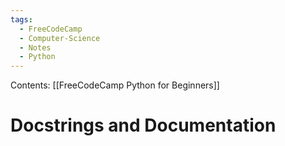 ```yaml
---
tags:
  - FreeCodeCamp
  - Computer-Science
  - Notes
  - Python
---
```

Contents: [[FreeCodeCamp Python for Beginners]]
# Docstrings and Documentation